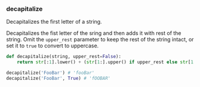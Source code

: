 ### decapitalize

Decapitalizes the first letter of a string.

Decapitalizes the fist letter of the sring and then adds it with rest of the string. Omit the `upper_rest` parameter to keep the rest of the string intact, or set it to `true` to convert to uppercase.

```python
def decapitalize(string, upper_rest=False):
    return str[:1].lower() + (str[1:].upper() if upper_rest else str[1:])
```

```python
decapitalize('FooBar') # 'fooBar'
decapitalize('FooBar', True) # 'fOOBAR'
```